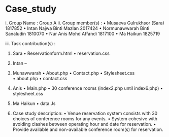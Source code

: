 # Case_study
i.	Group Name : Group A
ii.	Group member(s) : 
•	Musaeva Gulrukhsor (Sara) 1817852 
•	Intan Najwa Binti Mazlan 2017424
•	Normunawwarah Binti Sanaludin 1810070
•	Nur Anis Mohd Affandi 1817100
•	Ma Haikun 1825719

iii.	Task contribution(s) : 
1.	Sara 
•	Reservationform.html
•	reservation.css

2.	Intan – 

3.	Munawwarah 
•	About.php
•	Contact.php
•	Stylesheet.css	
•	about.php
•	contact.css	

4.	Anis
•	Main.php
•	30 conference rooms (index2.php until index6.php)
•	stylesheet.css
	
5.	Ma Haikun
•	data.Js

4. Case study description: 
•	Venue reservation system consists with 30 choices of conference rooms for any events.
•	System cohesive with avoiding clashes between operating hour and date for reservation.
•	Provide available and non-available conference room(s) for reservation.



